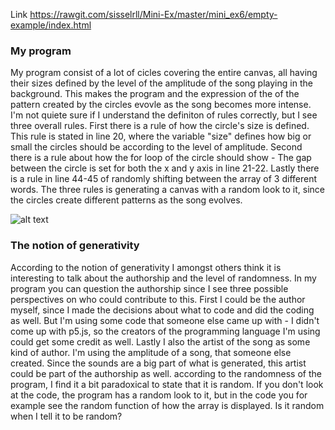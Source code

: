Link  https://rawgit.com/sisselrll/Mini-Ex/master/mini_ex6/empty-example/index.html

### My program

My program consist of a lot of cicles covering the entire canvas, all having their sizes defined by the level of the amplitude of the song playing in the background. This makes the program and the expression of the of the pattern created by the circles evovle as the song becomes more intense. I'm not quiete sure if I understand the definiton of rules correctly, but I see three overall rules. First there is a rule of how the circle's size is defined. This rule is stated in line 20, where the variable "size" defines how big or small the circles should be according to the level of amplitude. Second there is a rule about how the for loop of the circle should show - The gap between the circle is set for both the x and y axis in line 21-22. Lastly there is a rule in line 44-45 of randomly shifting between the array of 3 different words. The three rules is generating a canvas with a random look to it, since the circles create different patterns as the song evolves. 

![alt text](mini_ex6/empty-example/screenshot.png)

### The notion of generativity 

According to the notion of generativity I amongst others think it is interesting to talk about the authorship and the level of randomness. 
In my program you can question the authorship since I see three possible perspectives on who could contribute to this. First I could be the author myself, since I made the decisions about what to code and did the coding as well. But I'm using some code that someone else came up with - I didn't come up with p5.js, so the creators of the programming language I'm using could get some credit as well. Lastly I also the artist of the song as some kind of author. I'm using the amplitude of a song, that someone else created. Since the sounds are a big part of what is generated, this artist could be part of the authorship as well. 
according to the randomness of the program, I find it a bit paradoxical to state that it is random. If you don't look at the code, the program has a random look to it, but in the code you for example see the random function of how the array is displayed. Is it random when I tell it to be random? 
